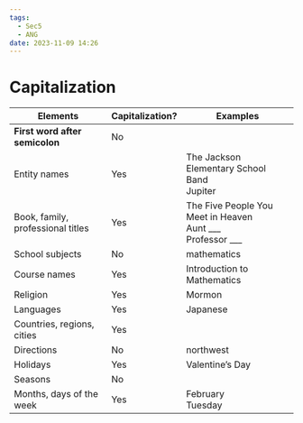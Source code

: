 ```yaml
---
tags:
  - Sec5
  - ANG
date: 2023-11-09 14:26
---
```


# Capitalization

| Elements                          | Capitalization? | Examples                                                                  |
| --------------------------------- | --------------- | ------------------------------------------------------------------------- |
| **First word after semicolon**    | No              |                                                                           |
| Entity names                      | Yes             | The Jackson Elementary School Band<br>Jupiter                             |
| Book, family, professional titles | Yes             | The Five People You Meet in Heaven<br>Aunt \_\_\_<br>Professor \_\_\_<br> |
| School subjects                   | No              | mathematics                                                               |
| Course names                      | Yes             | Introduction to Mathematics                                               |
| Religion                          | Yes             | Mormon                                                                    |
| Languages                         | Yes             | Japanese                                                                  |
| Countries, regions, cities        | Yes             |                                                                           |
| Directions                        | No              | northwest                                                                 |
| Holidays                          | Yes             | Valentine’s Day                                                           |
| Seasons                           | No              |                                                                           |
| Months, days of the week          | Yes             | February<br>Tuesday                                                       |

